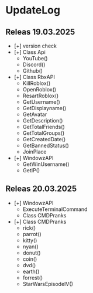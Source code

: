 # UpdateLog

## Releas 19.03.2025

- [+] version check
- [+] Class Api
  - YouTube()
  - Discord()
  - Github()
- [+] Class RbxAPI
  - KillRoblox()
  - OpenRoblox()
  - ResartRoblox()
  - GetUsername()
  - GetDisplayname()
  - GetAvatar
  - GetDescription()
  - GetTotalFriends()
  - GetTotalGroups()
  - GetCreatedDate()
  - GetBannedStatus()
  - JoinPlace
- [+] WindowzAPI
  - GetWinUsername()
  - GetIP()
 
## Releas 20.03.2025
- [+] WindowzAPI
  - ExecuteTerminalCommand
  - Class CMDPranks
- [+] Class CMDPranks
  - rick()
  - parrot()
  - kitty()
  - nyan()
  - donut()
  - coin()
  - dvd()
  - earth()
  - forrest()
  - StarWarsEpisodeIV()
